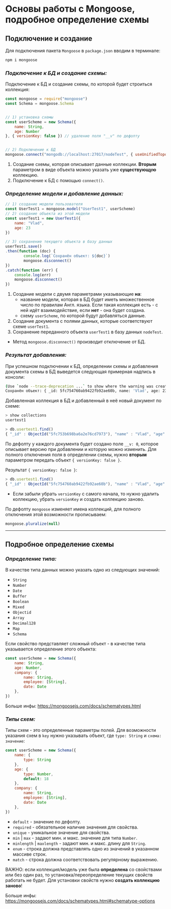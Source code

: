 # Основы работы с Mongoose, подробное определение схемы

## Подключение и создание

Для подключения пакета `Mongoose` в `package.json` вводим в терминале: 

```bash
npm i mongoose
```

### ***Подключение к БД и создание схемы:***
Подключение к БД и создание схемы, по которой будет строиться коллекция:

```javascript
const mongoose = require("mongoose")
const Schema = mongoose.Schema  


// 1) установка схемы
const userScheme = new Schema({ 
    name: String,
    age: Number
}, { versionKey: false }) // удаление поля "__v" по дефолту


// 2) Подключение к БД
mongoose.connect("mongodb://localhost:27017/nodeTest", { useUnifiedTopology: true })
```

1. Создание схемы, которая описывает данные коллекции. **Вторым** параметром в виде объекта можно указать уже **существующую** коллекцию.
2. Подключение к БД с помощью `connect()`.

### ***Определение модели и добавление данных:***

```javascript
// 1) создание модели пользователя
const UserTest1 = mongoose.model("UserTest1", userScheme)
// 2) создание объекта из этой модели
const userTest1 = new UserTest1({
    name: "Vlad",
    age: 23
})

// 3) сохранение текущего объекта в базу данных
userTest1.save()
.then(function (doc) {
        console.log(`Сохранён объект: ${doc}`)
        mongoose.disconnect()
})
.catch(function (err) {
    console.log(err)
    mongoose.disconnect()
})
```

1. Создание модели с двумя параметрами указывающие **на**:
    * название модели, которая в БД будет иметь множественное число по правилам Англ. языка. Если такая коллекция есть - с ней идёт взаимодействие, если **нет** - она будет создана.
    * схему `userScheme`, по которой будут добавляться данные.
2. Создание документа с полями данных, которые соответствуют схеме `userTest1`.
3. Сохранение переданного объекта `userTest1` в базу данных `nodeTest`.

* Метод `mongoose.disconnect()` производит отключение от БД.

### ***Результат добавления:***

При успешном подключении к БД, определении схемы и добавления документа схемы в БД выведется следующая примерная надпись в консоли:

```bash
(Use `node --trace-deprecation ...` to show where the warning was created)
Сохранён объект: { _id: 5fc754760ab9422fb92ae60b, name: 'Vlad', age: 23 }
```

Добавленная коллекция в БД и добавленный в неё новый документ по схеме: 

```javascript
> show collections
usertest1

> db.usertest1.find()
{ "_id" : ObjectId("5fc753b698ba6a2e76cd7973"), "name" : "Vlad", "age" : 23, "__v" : 0 }
```


По дефолту у каждого документа будет создано поле `__v: 0`, которое описывает версию при добавлении и которую можно изменить. Для полного отключения поля в определении схемы, нужно **вторым** параметром передать объект `{ versionKey: false }`.

Результат `{ versionKey: false }`:

```javascript
> db.usertest1.find()
{ "_id" : ObjectId("5fc754760ab9422fb92ae60b"), "name" : "Vlad", "age" : 23 }
```

* Если забыли убрать `versionKey` с самого начала, то нужно удалить коллекцию, убрать `versionKey` и создать коллекцию заново.

По дефолту `mongoose` изменяет имена коллекций, для полного отключения этой возможности прописываем: 

```js
mongoose.pluralize(null)
```

***

## Подробное определение схемы

### ***Определение типа:***

В качестве типа данных можно указать одно из следующих значений:

* `String`
* `Number`
* `Date`
* `Buffer`
* `Boolean`
* `Mixed`
* `Objectid`
* `Array`
* `Decimal128`
* `Map`
* `Schema`

Если свойство представляет сложный объект - в качестве типа указывается определение этого объекта:

```javascript
const userScheme = new Schema({
    name: String,
    age: Number,
    company: {
        name: String,
        employee: [String],
        date: Date
    },
})
```

Больше инфы: <a href>https://mongoosejs.com/docs/schematypes.html</a>

### ***Типы схем:***

Типы схем - это определенные параметры полей. Для возможности указания схем в `key` нужно указывать объект, где `type: String` и `схема: значение`:

```javascript
const userScheme = new Schema({
    name: {
        type: String
    },
    age: {
        type: Number,
        default: 18
    },
    company: {
        name: String,
        employee: [String],
        date: Date
    },
})
```

* `default` - значение по дефолту.
* `required` - обязательное наличие значения для свойства.
* `unique` - уникальное значение для свойства.
* `min` | `max` - задают мин. и макс. значение для типа `Number`.
* `minlength` | `maxlength` - задают мин. и макс. длину для `String`.
* `enum` - строка должна представлять одно из значений в указанном массиве строк.
* `match` - строка должна соответствовать регулярному выражению.

ВАЖНО: если коллекция/модель уже была **определена** со свойствами или без один раз, то установка/переопределение текущих свойств работать не будет. Для установки свойств нужно **создать коллекцию заново**!

Больше инфы: <a href>https://mongoosejs.com/docs/schematypes.html#schematype-options</a>


